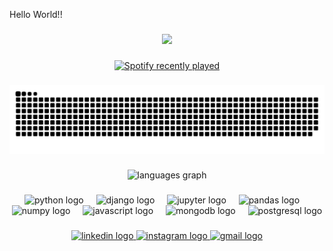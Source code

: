 <p align="left">Hello World!!</p>

###

<div align="center">
  <img height="200" src="https://i.imgflip.com/65efzo.gif"  />
</div>

###

<div align="center">
  <a href="https://open.spotify.com/user/12183852234">
    <img src="https://spotify-recently-played-readme.vercel.app/api?user=12183852234&count=1&unique=true" alt="Spotify recently played"  />
  </a>
</div>

###

<img src="https://raw.githubusercontent.com/jicastilloh/jicastilloh/output/snake.svg" alt="Snake animation" />

###

<div align="center">
  <img src="https://github-readme-stats.vercel.app/api/top-langs?username=jicastilloh&locale=en&hide_title=false&layout=compact&card_width=320&langs_count=10&theme=react&hide_border=true&order=2&custom_title=Languages" height="200" alt="languages graph"  />
</div>

###

<div align="center">
  <img src="https://cdn.jsdelivr.net/gh/devicons/devicon/icons/python/python-original.svg" height="40" alt="python logo"  />
  <img width="12" />
  <img src="https://cdn.simpleicons.org/django/092E20" height="40" alt="django logo"  />
  <img width="12" />
  <img src="https://cdn.jsdelivr.net/gh/devicons/devicon/icons/jupyter/jupyter-original.svg" height="40" alt="jupyter logo"  />
  <img width="12" />
  <img src="https://cdn.jsdelivr.net/gh/devicons/devicon/icons/pandas/pandas-original.svg" height="40" alt="pandas logo"  />
  <img width="12" />
  <img src="https://cdn.jsdelivr.net/gh/devicons/devicon/icons/numpy/numpy-original.svg" height="40" alt="numpy logo"  />
  <img width="12" />
  <img src="https://cdn.jsdelivr.net/gh/devicons/devicon/icons/javascript/javascript-original.svg" height="40" alt="javascript logo"  />
  <img width="12" />
  <img src="https://cdn.jsdelivr.net/gh/devicons/devicon/icons/mongodb/mongodb-original.svg" height="40" alt="mongodb logo"  />
  <img width="12" />
  <img src="https://cdn.jsdelivr.net/gh/devicons/devicon/icons/postgresql/postgresql-original.svg" height="40" alt="postgresql logo"  />
</div>

###

<div align="center">
  <a href="www.linkedin.com/in/junior-castillo-hernández-878a1718b" target="_blank">
    <img src="https://raw.githubusercontent.com/maurodesouza/profile-readme-generator/master/src/assets/icons/social/linkedin/default.svg" width="70" height="40" alt="linkedin logo"  />
  </a>
  <a href="junior_castilloh" target="_blank">
    <img src="https://raw.githubusercontent.com/maurodesouza/profile-readme-generator/master/src/assets/icons/social/instagram/default.svg" width="70" height="40" alt="instagram logo"  />
  </a>
  <a href="castillojunior099@gmail.com" target="_blank">
    <img src="https://raw.githubusercontent.com/maurodesouza/profile-readme-generator/master/src/assets/icons/social/gmail/default.svg" width="70" height="40" alt="gmail logo"  />
  </a>
</div>

###
